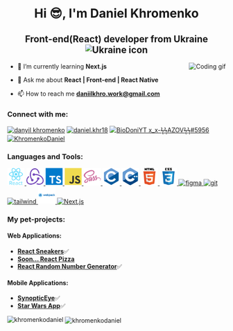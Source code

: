 <h1 align="center">Hi 😎, I'm Daniel Khromenko</h1>
<h2 align="center">Front-end(React) developer from Ukraine <img src="https://cdn-icons-png.flaticon.com/512/303/303218.png" width="20" height="20" alt="Ukraine icon"></h2>
<img align="right" src="https://i.giphy.com/media/qgQUggAC3Pfv687qPC/giphy.webp" alt="Coding gif">

- 🌱 I’m currently learning **Next.js**

- 💬 Ask me about **React | Front-end | React Native**

- 📫 How to reach me **daniilkhro.work@gmail.com**


<h3 align="left">Connect with me:</h3>
<p align="left">
<a href="https://www.linkedin.com/in/daniel-khromenko-119116249/" target="blank"><img align="center" src="https://raw.githubusercontent.com/rahuldkjain/github-profile-readme-generator/master/src/images/icons/Social/linked-in-alt.svg" alt="danyil khromenko" height="30" width="40" /></a>
<a href="https://instagram.com/daniel.khr18" target="blank"><img align="center" src="https://raw.githubusercontent.com/rahuldkjain/github-profile-readme-generator/master/src/images/icons/Social/instagram.svg" alt="daniel.khr18" height="30" width="40" /></a>
<a href="https://discord.gg/BioDoniYT x_x-ϟϟAZOVϟϟ#5956" target="blank"><img align="center" src="https://raw.githubusercontent.com/rahuldkjain/github-profile-readme-generator/master/src/images/icons/Social/discord.svg" alt="BioDoniYT x_x-ϟϟAZOVϟϟ#5956" height="30" width="40" /></a>
<a href="https://t.me/KhromenkoDaniel" target="blank"><img align="center" src="https://cdn.iconscout.com/icon/free/png-256/telegram-3-226554.png" alt="KhromenkoDaniel" height="30" width="30" /></a>
  
</p>

<h3 align="left">Languages and Tools:</h3>
<p align="left"> 
<a href="https://reactjs.org/" target="_blank" rel="noreferrer"> <img src="https://raw.githubusercontent.com/devicons/devicon/master/icons/react/react-original-wordmark.svg" alt="react" width="40" height="40"/> </a> 
<a href="https://redux.js.org" target="_blank" rel="noreferrer"> <img src="https://raw.githubusercontent.com/devicons/devicon/master/icons/redux/redux-original.svg" alt="redux" width="40" height="40"/> </a> 
<a href="https://www.typescriptlang.org/" target="_blank" rel="noreferrer"> <img src="https://raw.githubusercontent.com/devicons/devicon/master/icons/typescript/typescript-original.svg" alt="typescript" width="40" height="40"/> </a> 
<a href="https://developer.mozilla.org/en-US/docs/Web/JavaScript" target="_blank" rel="noreferrer"> <img src="https://raw.githubusercontent.com/devicons/devicon/master/icons/javascript/javascript-original.svg" alt="javascript" width="40" height="40"/> </a> 
<a href="https://sass-lang.com" target="_blank" rel="noreferrer"> <img src="https://raw.githubusercontent.com/devicons/devicon/master/icons/sass/sass-original.svg" alt="sass" width="40" height="40"/> </a> 
<a href="https://www.cprogramming.com/" target="_blank" rel="noreferrer"> <img src="https://raw.githubusercontent.com/devicons/devicon/master/icons/c/c-original.svg" alt="c" width="40" height="40"/> </a>
<a href="https://www.w3schools.com/cpp/" target="_blank" rel="noreferrer"> <img src="https://raw.githubusercontent.com/devicons/devicon/master/icons/cplusplus/cplusplus-original.svg" alt="cplusplus" width="40" height="40"/> </a>
<a href="https://www.w3.org/html/" target="_blank" rel="noreferrer"> <img src="https://raw.githubusercontent.com/devicons/devicon/master/icons/html5/html5-original-wordmark.svg" alt="html5" width="40" height="40"/> </a> 
<a href="https://www.w3schools.com/css/" target="_blank" rel="noreferrer"> <img src="https://raw.githubusercontent.com/devicons/devicon/master/icons/css3/css3-original-wordmark.svg" alt="css3" width="40" height="40"/> </a>
<a href="https://www.figma.com/" target="_blank" rel="noreferrer"> <img src="https://www.vectorlogo.zone/logos/figma/figma-icon.svg" alt="figma" width="40" height="40"/> </a> 
<a href="https://git-scm.com/" target="_blank" rel="noreferrer"> <img src="https://www.vectorlogo.zone/logos/git-scm/git-scm-icon.svg" alt="git" width="40" height="40"/> </a> 
<a href="https://tailwindcss.com/" target="_blank" rel="noreferrer"> <img src="https://www.vectorlogo.zone/logos/tailwindcss/tailwindcss-icon.svg" alt="tailwind" width="40" height="40"/> </a> 
<a href="https://webpack.js.org" target="_blank" rel="noreferrer"> <img src="https://raw.githubusercontent.com/devicons/devicon/d00d0969292a6569d45b06d3f350f463a0107b0d/icons/webpack/webpack-original-wordmark.svg" alt="webpack" width="40" height="40"/> </a> 
<a href="https://nextjs.org/" target="_blank" rel="noreferrer"> <img src="https://upload.vectorlogo.zone/logos/nextjs/images/60eff509-53dd-4280-92e7-7318fa02e934.svg" alt="Next.js" width="40" height="40"/> </a></p>
<h3 align="left">My pet-projects:</h3>
<h4>Web Applications:</h4>
<ul>
  <li><a href="https://github.com/KhromenkoDaniel/react-sneakers"><b>React Sneakers</b></a>✅</li>
  <li><a href="https://github.com/KhromenkoDaniel/react-pizza"><b>Soon... React Pizza</b></a></li>
  <li><a href="https://github.com/KhromenkoDaniel/react-random-number-generator"><b>React Random Number Generator</b></a>✅</li>
</ul>
<h4>Mobile Applications:</h4>
<ul>
  <li><a href="https://github.com/KhromenkoDaniel/synoptic_test_task#synoptic-app"><b>SynopticEye</b></a>✅</li>
  <li><a href="https://github.com/KhromenkoDaniel/star_wars_counter_app#star-wars-app"><b>Star Wars App</b></a>✅</li>
</ul>

<p><img align="left" src="https://github-readme-stats.vercel.app/api/top-langs?username=khromenkodaniel&show_icons=true&locale=en&layout=compact&theme=tokyonight" alt="khromenkodaniel" />
&nbsp;<img align="center" src="https://github-readme-stats.vercel.app/api?username=khromenkodaniel&show_icons=true&locale=en&theme=tokyonight" alt="khromenkodaniel" />
</p>







